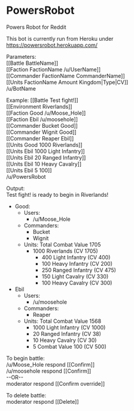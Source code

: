 # PowersRobot
Powers Robot for Reddit

This bot is currently run from Heroku under https://powersrobot.herokuapp.com/


Parameters:  
[[Battle BattleName]]  
[[Faction FactionName /u/UserName]]  
[[Commander FactionName CommanderName]]  
[[Units FactionName Amount Kingdom|Type|CV]]  
/u/BotName

Example:
[[Battle Test fight!]]  
[[Environment Riverlands]]  
[[Faction Good /u/Moose_Hole]]  
[[Faction Ebil /u/moosehole]]  
[[Commander Bucket Good]]  
[[Commander Wignit Good]]  
[[Commander Reaper Ebil]]  
[[Units Good 1000 Riverlands]]  
[[Units Ebil 1000 Light Infantry]]  
[[Units Ebil 20 Ranged Infantry]]  
[[Units Ebil 10 Heavy Cavalry]]  
[[Units Ebil 5 100]]  
/u/PowersRobot

Output:  
Test fight! is ready to begin in Riverlands!  
* Good:  
    * Users:  
        * /u/Moose_Hole  
    * Commanders:  
        * Bucket  
        * Wignit  
    * Units:  Total Combat Value 1705  
        * 1000 Riverlands (CV 1705)  
            * 400 Light Infantry (CV 400)  
            * 100 Heavy Infantry (CV 200)  
            * 250 Ranged Infantry (CV 475)  
            * 150 Light Cavalry (CV 330)  
            * 100 Heavy Cavalry (CV 300)  
* Ebil  
    * Users:  
        * /u/moosehole  
    * Commanders:  
        * Reaper  
    * Units: Total Combat Value 1568  
        * 1000 Light Infantry (CV 1000)  
        * 20 Ranged Infantry (CV 38)  
        * 10 Heavy Cavalry (CV 30)  
        * 5 Combat Value 100 (CV 500)  

To begin battle:  
/u/Moose_Hole respond [[Confirm]]  
/u/moosehole respond [[Confirm]]  
--OR--  
moderator respond [[Confirm override]]  

To delete battle:  
moderator respond [[Delete]]  
